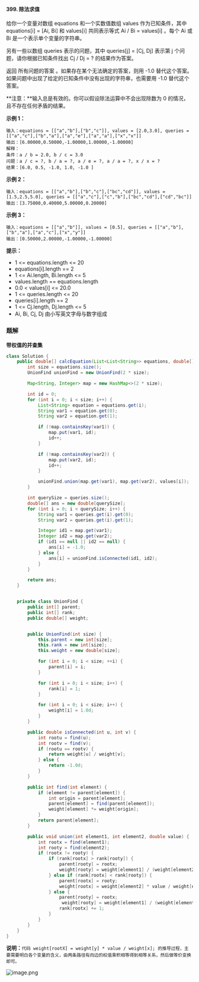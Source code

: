 #### 399. 除法求值

给你一个变量对数组 equations 和一个实数值数组 values 作为已知条件，其中 equations[i] = [Ai, Bi] 和 values[i] 共同表示等式 Ai / Bi = values[i] 。每个 Ai 或 Bi 是一个表示单个变量的字符串。

另有一些以数组 queries 表示的问题，其中 queries[j] = [Cj, Dj] 表示第 j 个问题，请你根据已知条件找出 Cj / Dj = ? 的结果作为答案。

返回 所有问题的答案 。如果存在某个无法确定的答案，则用 -1.0 替代这个答案。如果问题中出现了给定的已知条件中没有出现的字符串，也需要用 -1.0 替代这个答案。

**注意：**输入总是有效的。你可以假设除法运算中不会出现除数为 0 的情况，且不存在任何矛盾的结果。

**示例 1：**

```shell
输入：equations = [["a","b"],["b","c"]], values = [2.0,3.0], queries = [["a","c"],["b","a"],["a","e"],["a","a"],["x","x"]]
输出：[6.00000,0.50000,-1.00000,1.00000,-1.00000]
解释：
条件：a / b = 2.0, b / c = 3.0
问题：a / c = ?, b / a = ?, a / e = ?, a / a = ?, x / x = ?
结果：[6.0, 0.5, -1.0, 1.0, -1.0 ]
```

**示例 2：**

```shell
输入：equations = [["a","b"],["b","c"],["bc","cd"]], values = [1.5,2.5,5.0], queries = [["a","c"],["c","b"],["bc","cd"],["cd","bc"]]
输出：[3.75000,0.40000,5.00000,0.20000]
```

**示例 3：**

```shell
输入：equations = [["a","b"]], values = [0.5], queries = [["a","b"],["b","a"],["a","c"],["x","y"]]
输出：[0.50000,2.00000,-1.00000,-1.00000]
```

**提示：**

* 1 <= equations.length <= 20
* equations[i].length == 2
* 1 <= Ai.length, Bi.length <= 5
* values.length == equations.length
* 0.0 < values[i] <= 20.0
* 1 <= queries.length <= 20
* queries[i].length == 2
* 1 <= Cj.length, Dj.length <= 5
* Ai, Bi, Cj, Dj 由小写英文字母与数字组成

### 题解

**带权值的并查集**

```java
class Solution {
    public double[] calcEquation(List<List<String>> equations, double[] values, List<List<String>> queries) {
        int size = equations.size();
        UnionFind unionFind = new UnionFind(2 * size);

        Map<String, Integer> map = new HashMap<>(2 * size);

        int id = 0;
        for (int i = 0; i < size; i++) {
            List<String> equation = equations.get(i);
            String var1 = equation.get(0);
            String var2 = equation.get(1);

            if (!map.containsKey(var1)) {
                map.put(var1, id);
                id++;
            }

            if (!map.containsKey(var2)) {
                map.put(var2, id);
                id++;
            }

            unionFind.union(map.get(var1), map.get(var2), values[i]);
        }

        int querySize = queries.size();
        double[] ans = new double[querySize];
        for (int i = 0; i < querySize; i++) {
            String var1 = queries.get(i).get(0);
            String var2 = queries.get(i).get(1);

            Integer id1 = map.get(var1);
            Integer id2 = map.get(var2);
            if (id1 == null || id2 == null) {
                ans[i] = -1.0;
            } else {
                ans[i] = unionFind.isConnected(id1, id2);
            }
        }

        return ans;
    }


    private class UnionFind {
        public int[] parent;
        public int[] rank;
        public double[] weight;


        public UnionFind(int size) {
            this.parent = new int[size];
            this.rank = new int[size];
            this.weight = new double[size];

            for (int i = 0; i < size; ++i) {
                parent[i] = i;
            }

            for (int i = 0; i < size; i++) {
                rank[i] = 1;
            }

            for (int i = 0; i < size; i++) {
                weight[i] = 1.0d;
            }
        }

        public double isConnected(int u, int v) {
            int rootu = find(u);
            int rootv = find(v);
            if (rootu == rootv) {
                return weight[u] / weight[v];
            } else {
                return -1.0d;
            }
        }

        public int find(int element) {
            if (element != parent[element]) {
                int origin = parent[element];
                parent[element] = find(parent[element]);
                weight[element] *= weight[origin];
            }
            return parent[element];
        }

        public void union(int element1, int element2, double value) {
            int rootx = find(element1);
            int rooty = find(element2);
            if (rootx != rooty) {
                if (rank[rootx] > rank[rooty]) {
                    parent[rooty] = rootx;
                    weight[rooty] = weight[element1] / (weight[element2]* value) ;
                } else if (rank[rootx] < rank[rooty]) {
                    parent[rootx] = rooty;
                    weight[rootx] = weight[element2] * value / weight[element1];
                } else {
                    parent[rooty] = rootx;
                     weight[rooty] = weight[element1] / (weight[element2]* value) ;
                    rank[rootx] += 1;
                }
            }
        }
    }
}
```

**说明：**`代码 weight[rootX] = weight[y] * value / weight[x]; 的推导过程，主要需要明白各个变量的含义，由两条路径有向边的权值乘积相等得到相等关系，然后做等价变换即可。`

![image.png](http://gitlab.wsh-study.com/xp-study/LeeteCode/-/blob/master/数据结构/高级数据结构/并查集/images/除法求值/1.jpg)
